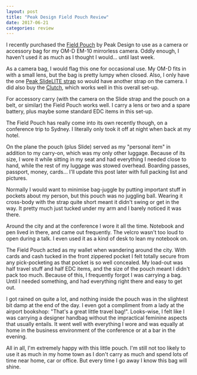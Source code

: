 ```yaml
---
layout: post
title: "Peak Design Field Pouch Review"
date: 2017-06-21
categories: review
---
```


I recently purchased the [Field Pouch](https://www.peakdesign.com/product/bags/field-pouch/) by Peak Design to use as a camera or accessory bag for my OM-D EM-10 mirrorless camera. Oddly enough, I haven't used it as much as I thought I would... until last week.

As a camera bag, I would flag this one for occasional use. My OM-D fits in with a small lens, but the bag is pretty lumpy when closed. Also, I only have the one [Peak SlideLITE strap](https://www.peakdesign.com/slidelite) so would have another strap on the camera. I did also buy the [Clutch](https://www.peakdesign.com/product/straps/clutch), which works well in this overall set-up.

For accessory carry (with the camera on the Slide strap and the pouch on a belt, or similar) the Field Pouch works well. I carry a lens or two and a spare battery, plus maybe some standard EDC items in this set-up.

The Field Pouch has really come into its own recently though, on a conference trip to Sydney. I literally only took it off at night when back at my hotel. 

On the plane the pouch (plus Slide) served as my "personal item" in addition to my carry-on, which was my only other luggage. Because of its size, I wore it while sitting in my seat and had everything I needed close to hand, while the rest of my luggage was stowed overhead. Boarding passes, passport, money, cards... I'll update this post later with full packing list and pictures. 

Normally I would want to minimise bag-juggle by putting important stuff in pockets about my person, but this pouch was no juggling ball. Wearing it cross-body with the strap quite short meant it didn't swing or get in the way. It pretty much just tucked under my arm and I barely noticed it was there.

Around the city and at the conference I wore it all the time. Notebook and pen lived in there, and came out frequently. The velcro wasn't too loud to open during a talk. I even used it as a kind of desk to lean my notebook on. 

The Field Pouch acted as my wallet when wandering around the city. With cards and cash tucked in the front zippered pocket I felt totally secure from any pick-pocketing as that pocket is so well concealed. My load-out was half travel stuff and half EDC items, and the size of the pouch meant I didn't pack too much. Because of this, I frequently forgot I was carrying a bag. Until I needed something, and had everything right there and easy to get out.

I got rained on quite a lot, and nothing inside the pouch was in the slightest bit damp at the end of the day. I even got a compliment from a lady at the airport bookshop: "That's a great little travel bag!". Looks-wise, I felt like I was carrying a designer handbag without the impractical feminine aspects that usually entails. It went well with everything I wore and was equally at home in the business environment of the conference or at a bar in the evening.

All in all, I'm extremely happy with this little pouch. I'm still not too likely to use it as much in my home town as I don't carry as much and spend lots of time near home, car or office. But every time I go away I know this bag will shine.
